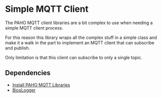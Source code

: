 # Simple MQTT Client

The PAHO MQTT client libraries are a bit complex to use when needing a simple MQTT client process.

For this reason this library wraps all the complex stuff in a simple class and make it a walk in the part to implement an MQTT client that can subscribe and publish.

Only limitation is that this client can subscribe to only a single topic.

## Dependencies

* [Install PAHO MQTT Libraries](docs/mqtt.md)
* [BiosLogger](https://github.com/BioBoost/bios_logger)
